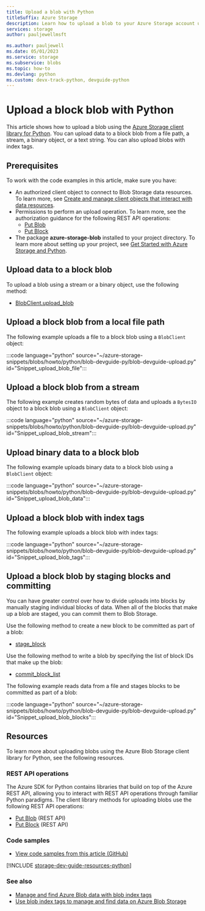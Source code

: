 ```yaml
---
title: Upload a blob with Python
titleSuffix: Azure Storage
description: Learn how to upload a blob to your Azure Storage account using the Python client library.
services: storage
author: pauljewellmsft

ms.author: pauljewell
ms.date: 05/01/2023
ms.service: storage
ms.subservice: blobs
ms.topic: how-to
ms.devlang: python
ms.custom: devx-track-python, devguide-python
---
```


# Upload a block blob with Python

This article shows how to upload a blob using the [Azure Storage client library for Python](/python/api/overview/azure/storage). You can upload data to a block blob from a file path, a stream, a binary object, or a text string. You can also upload blobs with index tags.

## Prerequisites

To work with the code examples in this article, make sure you have:

- An authorized client object to connect to Blob Storage data resources. To learn more, see [Create and manage client objects that interact with data resources](storage-blob-client-management.md).
- Permissions to perform an upload operation. To learn more, see the authorization guidance for the following REST API operations:
    - [Put Blob](/rest/api/storageservices/put-blob#authorization)
    - [Put Block](/rest/api/storageservices/put-block#authorization)
- The package **azure-storage-blob** installed to your project directory. To learn more about setting up your project, see [Get Started with Azure Storage and Python](storage-blob-python-get-started.md#set-up-your-project).

## Upload data to a block blob

To upload a blob using a stream or a binary object, use the following method:

- [BlobClient.upload_blob](/python/api/azure-storage-blob/azure.storage.blob.blobclient#azure-storage-blob-blobclient-upload-blob)

## Upload a block blob from a local file path

The following example uploads a file to a block blob using a `BlobClient` object:

:::code language="python" source="~/azure-storage-snippets/blobs/howto/python/blob-devguide-py/blob-devguide-upload.py" id="Snippet_upload_blob_file":::

## Upload a block blob from a stream

The following example creates random bytes of data and uploads a `BytesIO` object to a block blob using a `BlobClient` object:

:::code language="python" source="~/azure-storage-snippets/blobs/howto/python/blob-devguide-py/blob-devguide-upload.py" id="Snippet_upload_blob_stream":::

## Upload binary data to a block blob

The following example uploads binary data to a block blob using a `BlobClient` object:

:::code language="python" source="~/azure-storage-snippets/blobs/howto/python/blob-devguide-py/blob-devguide-upload.py" id="Snippet_upload_blob_data":::

## Upload a block blob with index tags

The following example uploads a block blob with index tags:

:::code language="python" source="~/azure-storage-snippets/blobs/howto/python/blob-devguide-py/blob-devguide-upload.py" id="Snippet_upload_blob_tags":::

## Upload a block blob by staging blocks and committing

You can have greater control over how to divide uploads into blocks by manually staging individual blocks of data. When all of the blocks that make up a blob are staged, you can commit them to Blob Storage.

Use the following method to create a new block to be committed as part of a blob:

- [stage_block](/python/api/azure-storage-blob/azure.storage.blob.blobclient#azure-storage-blob-blobclient-stage-block)

Use the following method to write a blob by specifying the list of block IDs that make up the blob:

- [commit_block_list](/python/api/azure-storage-blob/azure.storage.blob.blobclient#azure-storage-blob-blobclient-commit-block-list)

The following example reads data from a file and stages blocks to be committed as part of a blob:

:::code language="python" source="~/azure-storage-snippets/blobs/howto/python/blob-devguide-py/blob-devguide-upload.py" id="Snippet_upload_blob_blocks":::

## Resources

To learn more about uploading blobs using the Azure Blob Storage client library for Python, see the following resources.

### REST API operations

The Azure SDK for Python contains libraries that build on top of the Azure REST API, allowing you to interact with REST API operations through familiar Python paradigms. The client library methods for uploading blobs use the following REST API operations:

- [Put Blob](/rest/api/storageservices/put-blob) (REST API)
- [Put Block](/rest/api/storageservices/put-block) (REST API)

### Code samples

- [View code samples from this article (GitHub)](https://github.com/Azure-Samples/AzureStorageSnippets/blob/master/blobs/howto/python/blob-devguide-py/blob-devguide-blobs.py)

[!INCLUDE [storage-dev-guide-resources-python](../../../includes/storage-dev-guides/storage-dev-guide-resources-python.md)]

### See also

- [Manage and find Azure Blob data with blob index tags](storage-manage-find-blobs.md)
- [Use blob index tags to manage and find data on Azure Blob Storage](storage-blob-index-how-to.md)